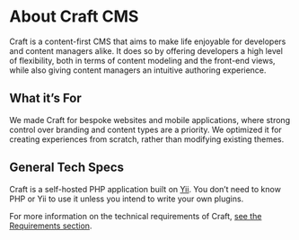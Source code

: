 # About Craft CMS

Craft is a content-first CMS that aims to make life enjoyable for developers and content managers alike. It does so by offering developers a high level of flexibility, both in terms of content modeling and the front-end views, while also giving content managers an intuitive authoring experience.

## What it’s For

We made Craft for bespoke websites and mobile applications, where strong control over branding and content types are a priority. We optimized it for creating experiences from scratch, rather than modifying existing themes.

## General Tech Specs

Craft is a self-hosted PHP application built on [Yii](https://www.yiiframework.com/). You don’t need to know PHP or Yii to use it unless you intend to write your own plugins. 

For more information on the technical requirements of Craft, [see the Requirements section](requirements.md).